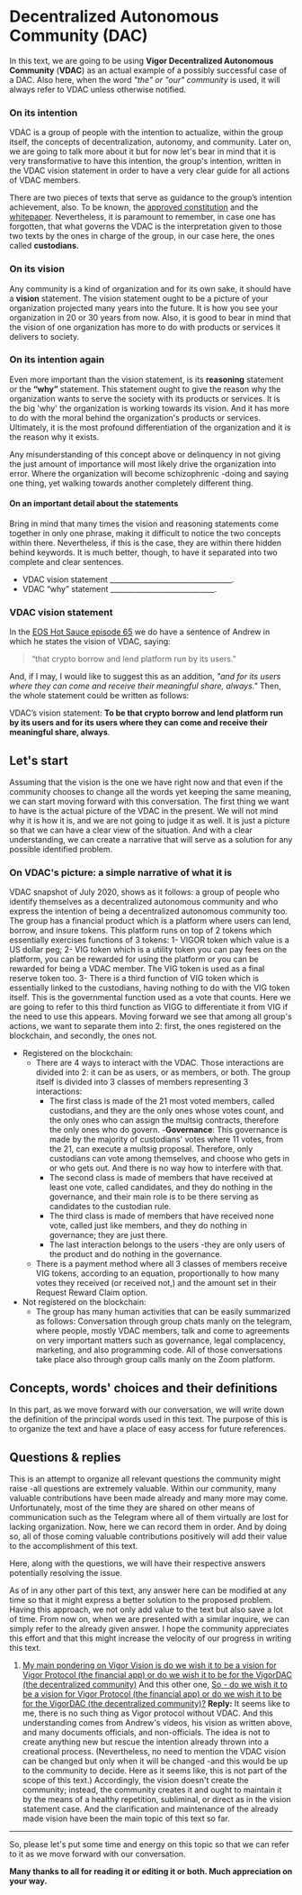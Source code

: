 
# Decentralized Autonomous Community (DAC)
In this text, we are going to be using **Vigor Decentralized Autonomous Community** (**VDAC**) as an actual example of a possibly successful case of a DAC. Also here, when the word *"the" or "our" community* is used, it will always refer to VDAC unless otherwise notified.

### On its intention
VDAC is a group of people with the intention to actualize, within the group itself, the concepts of decentralization, autonomy, and community. Later on, we are going to talk more about it but for now let's bear in mind that it is very transformative to have this intention, the group's intention, written in the VDAC vision statement in order to have a very clear guide for all actions of VDAC members.

There are two pieces of texts that serve as guidance to the group’s intention achievement, also. To be known, the [approved constitution](https://raw.githubusercontent.com/vigorstablecoin/constitution/master/constitution.md) and the [whitepaper](https://docs.vigor.ai/docs/en/whitepaper).  Nevertheless, it is paramount to remember, in case one has forgotten, that what governs the VDAC is the interpretation given to those two texts by the ones in charge of the group, in our case here, the ones called **custodians**.

### On its vision
Any community is a kind of organization and for its own sake, it should have a **vision** statement. The vision statement ought to be a picture of your organization projected many years into the future. It is how you see your organization in 20 or 30 years from now. Also, it is good to bear in mind that the vision of one organization has more to do with products or services it delivers to society.

### On its intention again
Even more important than the vision statement, is its **reasoning** statement or the **“why”** statement. This statement ought to give the reason why the organization wants to serve the society with its products or services. It is the big 'why' the organization is working towards its vision. And it has more to do with the moral behind the organization's products or services. Ultimately, it is the most profound differentiation of the organization and it is the reason why it exists.

Any misunderstanding of this concept above or delinquency in not giving the just amount of importance will most likely drive the organization into error. Where the organization will become schizophrenic -doing and saying one thing, yet walking towards another completely different thing.   

#### On an important detail about the statements
Bring in mind that many times the vision and reasoning statements come together in only one phrase, making it difficult to notice the two concepts within there. Nevertheless, if this is the case, they are within there hidden behind keywords. It is much better, though, to have it separated into two complete and clear sentences.  

* VDAC vision statement __________________________________.
* VDAC “why” statement _____________________________.

### VDAC vision statement
 In the [EOS Hot Sauce episode 65](https://eosnation.io/eos-hot-sauce-65/) we do have a sentence of Andrew in which he states the vision of VDAC, saying:

>“that crypto borrow and lend platform run by its users." 

And, if I may, I would like to suggest this as an addition, _"and for its users where they can come and receive their meaningful share, always."_ Then, the whole statement could be written as follows: 

VDAC’s vision statement: **To be that crypto borrow and lend platform run by its users and for its users where they can come and receive their meaningful share, always**.

## Let's start
Assuming that the vision is the one we have right now and that even if the community chooses to change all the words yet keeping the same meaning, we can start moving forward with this conversation. The first thing we want to have is the actual picture of the VDAC in the present. We will not mind why it is how it is, and we are not going to judge it as well. It is just a picture so that we can have a clear view of the situation. And with a clear understanding, we can create a narrative that will serve as a solution for any possible identified problem.

### On VDAC's picture: a simple narrative of what it is
VDAC snapshot of July 2020, shows as it follows: a group of people who identify themselves as a decentralized autonomous community and who express the intention of being a decentralized autonomous community too. The group has a financial product which is a platform where users can lend, borrow, and insure tokens. This platform runs on top of 2 tokens which essentially exercises functions of 3 tokens: 1- VIGOR token which value is a US dollar peg; 2- VIG token which is a utility token you can pay fees on the platform, you can be rewarded for using the platform or you can be rewarded for being a VDAC member. The VIG token is used as a final reserve token too. 3- There is a third function of VIG token which is essentially linked to the custodians, having nothing to do with the VIG token itself. This is the governmental function used as a vote that counts. Here we are going to refer to this third function as VIGG to differentiate it from VIG if the need to use this appears. Moving forward we see that among all group's actions, we want to separate them into 2: first, the ones registered on the blockchain, and secondly, the ones not.
 - Registered on the blockchain: 
	 - There are 4 ways to interact with the VDAC. Those interactions are divided into 2: it can be as users, or as members, or both. The group itself is divided into 3 classes of members representing 3 interactions: 
		 - The first class is made of the 21 most voted members, called custodians, and they are the only ones whose votes count, and the only ones who can assign the multsig contracts, therefore the only ones who do govern.
			 -**Governance**: This governance is made by the majority of custodians' votes where 11 votes, from the 21, can execute a multsig proposal. Therefore, only custodians can vote among themselves, and choose who gets in or who gets out. And there is no way how to interfere with that.
		 - The second class is made of members that have received at least one vote, called candidates, and they do nothing in the governance, and their main role is to be there serving as candidates to the custodian rule. 
		 - The third class is made of members that have received none vote, called just like members, and they do nothing in governance; they are just there. 
		 - The last interaction belongs to the users -they are only users of the product and do nothing in the governance.
	 - There is a payment method where all 3 classes of members receive VIG tokens, according to an equation, proportionally to how many votes they received (or received not,) and the amount set in their Request Reward Claim option.
 - Not registered on the blockchain: 
	 - The group has many human activities that can be easily summarized as follows: Conversation through group chats manly on the telegram, where people, mostly VDAC members, talk and come to agreements on very important matters such as governance, legal complacency, marketing, and also programming code. All of those conversations take place also through group calls manly on the Zoom platform.

## Concepts, words' choices and their definitions
In this part, as we move forward with our conversation,  we will write down the definition of the principal words used in this text. The purpose of this is to organize the text and have a place of easy access for future references.

## Questions & replies 
This is an attempt to organize all relevant questions the community might raise -all questions are extremely valuable. Within our community, many valuable contributions have been made already and many more may come. Unfortunately, most of the time they are shared on other means of communication such as the Telegram where all of them virtually are lost for lacking organization. Now, here we can record them in order. And by doing so, all of those coming valuable contributions positively will add their value to the accomplishment of this text.

Here, along with the questions, we will have their respective answers potentially resolving the issue. 

As of in any other part of this text, any answer here can be modified at any time so that it might express a better solution to the proposed problem. Having this approach, we not only add value to the text but also save a lot of time. From now on, when we are presented with a similar inquire, we can simply refer to the already given answer. I hope the community appreciates this effort and that this might increase the velocity of our progress in writing this text.

 1. [My main pondering on Vigor Vision is do we wish it to be a vision for Vigor Protocol (the financial app) or do we wish it to be for the VigorDAC (the decentralized community)](https://t.me/vigorgov/41332) And this other one, [So - do we wish it to be a vision for Vigor Protocol (the financial app) or do we wish it to be for the VigorDAC (the decentralized community)?](https://t.me/vigorgov/41335) **Reply:** It seems like to me, there is no such thing as Vigor protocol without VDAC. And this understanding comes from Andrew's videos, his vision as written above, and many documents officials, and non-officials. The idea is not to create anything new but rescue the intention already thrown into a creational process. (Nevertheless, no need to mention the VDAC vision can be changed but only when it will be changed -and this would be up to the community to decide. Here as it seems like, this is not part of the scope of this text.) Accordingly, the vision doesn't create the community; instead, the community creates it and ought to maintain it by the means of a healthy repetition, subliminal, or direct as in the vision statement case. And the clarification and maintenance of the already made vision have been the main topic of this text so far.

___________________________________________________________________
So, please let's put some time and energy on this topic so that we can refer to it as we move forward with our conversation.

**Many thanks to all for reading it or editing it or both. Much appreciation on your way.**
